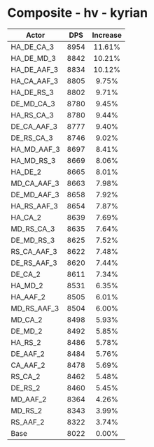 # Composite - hv - kyrian
| Actor | DPS | Increase |
|---|:---:|:---:|
|HA_DE_CA_3|8954|11.61%|
|HA_DE_MD_3|8842|10.21%|
|HA_DE_AAF_3|8834|10.12%|
|HA_CA_AAF_3|8805|9.75%|
|HA_DE_RS_3|8802|9.71%|
|DE_MD_CA_3|8780|9.45%|
|HA_RS_CA_3|8780|9.44%|
|DE_CA_AAF_3|8777|9.40%|
|DE_RS_CA_3|8746|9.02%|
|HA_MD_AAF_3|8697|8.41%|
|HA_MD_RS_3|8669|8.06%|
|HA_DE_2|8665|8.01%|
|MD_CA_AAF_3|8663|7.98%|
|DE_MD_AAF_3|8658|7.92%|
|HA_RS_AAF_3|8654|7.87%|
|HA_CA_2|8639|7.69%|
|MD_RS_CA_3|8635|7.64%|
|DE_MD_RS_3|8625|7.52%|
|RS_CA_AAF_3|8622|7.48%|
|DE_RS_AAF_3|8620|7.44%|
|DE_CA_2|8611|7.34%|
|HA_MD_2|8531|6.35%|
|HA_AAF_2|8505|6.01%|
|MD_RS_AAF_3|8504|6.00%|
|MD_CA_2|8498|5.93%|
|DE_MD_2|8492|5.85%|
|HA_RS_2|8486|5.78%|
|DE_AAF_2|8484|5.76%|
|CA_AAF_2|8478|5.69%|
|RS_CA_2|8462|5.48%|
|DE_RS_2|8460|5.45%|
|MD_AAF_2|8364|4.26%|
|MD_RS_2|8343|3.99%|
|RS_AAF_2|8322|3.74%|
|Base|8022|0.00%|

